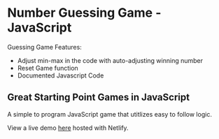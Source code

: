# Number Guessing Game - JavaScript

Guessing Game Features:

- Adjust min-max in the code with auto-adjusting winning number
- Reset Game function
- Documented Javascript Code

## Great Starting Point Games in JavaScript

A simple to program JavaScript game that utitlizes easy to follow logic.

View a live demo [here](https://sad-lumiere-2815c0.netlify.app/) hosted with Netlify.

